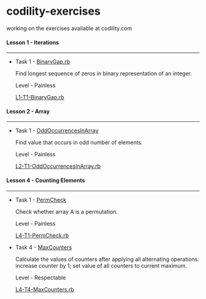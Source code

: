 # codility-exercises
working on the exercises available at codility.com

#### Lesson 1 - Iterations
***
 *  Task 1 - [BinaryGap.rb](https://codility.com/programmers/task/binary_gap/)

    Find longest sequence of zeros in binary representation of an integer.

    Level - Painless

    [L1-T1-BinaryGap.rb](https://github.com/agodwin/codility-exercises/blob/master/L1-T1-BinaryGap.rb)

#### Lesson 2 - Array
***
 *  Task 1 - [OddOccurrencesInArray](https://codility.com/programmers/task/odd_occurrences_in_array/)

    Find value that occurs in odd number of elements.

    Level - Painless

    [L2-T1-OddOccurrencesInArray.rb](https://github.com/agodwin/codility-exercises/blob/master/L2-T1-OddOccurrencesInArray.rb)

#### Lesson 4 - Counting Elements
***
 *  Task 1 - [PermCheck](https://codility.com/programmers/task/perm_check/)

    Check whether array A is a permutation. 

    Level - Painless

    [L4-T1-PermCheck.rb](https://github.com/agodwin/codility-exercises/blob/master/L4-T1-PermCheck.rb)

 *  Task 4 - [MaxCounters](https://codility.com/programmers/task/max_counters/)

    Calculate the values of counters after applying all 
    alternating operations: increase counter by 1; set value of all 
    counters to current maximum.

    Level - Respectable

    [L4-T4-MaxCounters.rb](https://github.com/agodwin/codility-exercises/blob/master/L4-T4-MaxCounters.rb)
    
